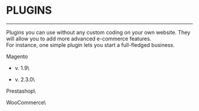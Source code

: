 # PLUGINS

***

Plugins you can use without any custom coding on your own website. They will allow you to add more advanced e-commerce features.\
For instance, one simple plugin lets you start a full-fledged business.

Magento

* v. 1.9\

* v. 2.3.0\


Prestashop\


WooCommerce\

